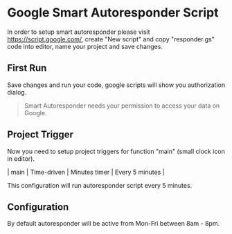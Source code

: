 # Google Smart Autoresponder Script

In order to setup smart autoresponder please visit https://script.google.com/, create "New script"
and copy "responder.gs" code into editor, name your project and save changes. 

## First Run 

Save changes and run your code, google scripts will show you authorization dialog.

> Smart Autoresponder needs your permission to access your data on Google.

## Project Trigger 

Now you need to setup project triggers for function "main" (small clock icon in editor).

| main | Time-driven | Minutes timer | Every 5 minutes | 

This configuration will run autoresponder script every 5 minutes.

## Configuration

By default autoresponder will be active from Mon-Fri between 8am - 8pm. 
